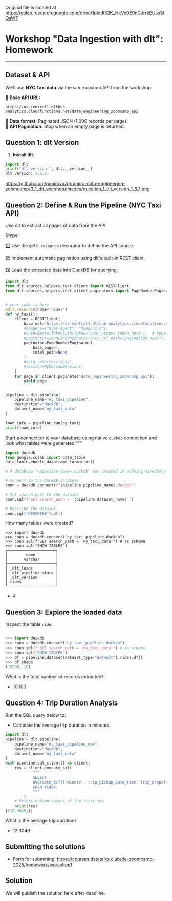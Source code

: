Original file is located at
    https://colab.research.google.com/drive/1plqdl33K_HkVx0E0nGJrrkEUssStQsW7

# **Workshop "Data Ingestion with dlt": Homework**

---

## **Dataset & API**

We’ll use **NYC Taxi data** via the same custom API from the workshop:

🔹 **Base API URL:**  
```
https://us-central1-dlthub-analytics.cloudfunctions.net/data_engineering_zoomcamp_api
```
🔹 **Data format:** Paginated JSON (1,000 records per page).  
🔹 **API Pagination:** Stop when an empty page is returned.

## **Question 1: dlt Version**

1. **Install dlt**:


```py
import dlt
print("dlt version:", dlt.__version__)
dlt version: 1.6.1
```
https://github.com/ramirovazq/ramiro-data-engineering-zoomcamp/3_1_dlt_worshop/images/question_1_dlt_version_1_6_1.png




## **Question 2: Define & Run the Pipeline (NYC Taxi API)**

Use dlt to extract all pages of data from the API.

Steps:

1️⃣ Use the `@dlt.resource` decorator to define the API source.

2️⃣ Implement automatic pagination using dlt's built-in REST client.

3️⃣ Load the extracted data into DuckDB for querying.

```py
import dlt
from dlt.sources.helpers.rest_client import RESTClient
from dlt.sources.helpers.rest_client.paginators import PageNumberPaginator


# your code is here
@dlt.resource(name="rides")
def ny_taxi():
    client = RESTClient(
        base_url="https://us-central1-dlthub-analytics.cloudfunctions.net",
        #headers={"User-Agent": "MyApp/1.0"},
        #auth=BearerTokenAuth(token="your_access_token_here"),  # type: ignore
        #paginator=JSONLinkPaginator(next_url_path="pagination.next"),
        paginator=PageNumberPaginator(
            base_page=1,
            total_path=None
        )
        #data_selector="data",
        #session=MyCustomSession()
    )
    for page in client.paginate("data_engineering_zoomcamp_api"):
        yield page


pipeline = dlt.pipeline(
    pipeline_name="ny_taxi_pipeline",
    destination="duckdb",
    dataset_name="ny_taxi_data"
)

load_info = pipeline.run(ny_taxi)
print(load_info)
```


Start a connection to your database using native `duckdb` connection and look what tables were generated:"""

```py
import duckdb
from google.colab import data_table
data_table.enable_dataframe_formatter()

# A database '<pipeline_name>.duckdb' was created in working directory so just connect to it

# Connect to the DuckDB database
conn = duckdb.connect(f"{pipeline.pipeline_name}.duckdb")

# Set search path to the dataset
conn.sql(f"SET search_path = '{pipeline.dataset_name}'")

# Describe the dataset
conn.sql("DESCRIBE").df()

```

How many tables were created?

```
>>> import duckdb
>>> conn = duckdb.connect("ny_taxi_pipeline.duckdb")
>>> conn.sql(f"SET search_path = 'ny_taxi_data'") # as schema
>>> conn.sql("SHOW TABLES")
┌─────────────────────┐
│        name         │
│       varchar       │
├─────────────────────┤
│ _dlt_loads          │
│ _dlt_pipeline_state │
│ _dlt_version        │
│ rides               │
└─────────────────────┘
```
* 4

## **Question 3: Explore the loaded data**

Inspect the table `ride`:

```py

>>> import duckdb
>>> conn = duckdb.connect("ny_taxi_pipeline.duckdb")
>>> conn.sql(f"SET search_path = 'ny_taxi_data'") # as schema
>>> conn.sql("SHOW TABLES")
>>> df = pipeline.dataset(dataset_type="default").rides.df()
>>> df.shape
(10000, 18)
```

What is the total number of records extracted?
* 10000

## **Question 4: Trip Duration Analysis**

Run the SQL query below to:

* Calculate the average trip duration in minutes.

```py
import dlt
pipeline = dlt.pipeline(
    pipeline_name="ny_taxi_pipeline_new",
    destination="duckdb",
    dataset_name="ny_taxi_data"
)
with pipeline.sql_client() as client:
    res = client.execute_sql(
            """
            SELECT
            AVG(date_diff('minute', trip_pickup_date_time, trip_dropoff_date_time))
            FROM rides;
            """
        )
    # Prints column values of the first row
    print(res)
[(12.3049,)]
```

What is the average trip duration?
* 12.3049

## **Submitting the solutions**

* Form for submitting: https://courses.datatalks.club/de-zoomcamp-2025/homework/workshop1

## **Solution**

We will publish the solution here after deadline.
